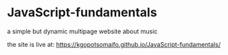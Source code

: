 # JavaScript-fundamentals

a simple but dynamic multipage website about music

 the site is live at: https://kgopotsomaifo.github.io/JavaScript-fundamentals/
